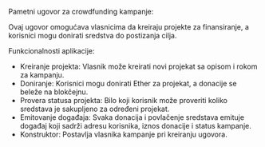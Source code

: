 Pametni ugovor za crowdfunding kampanje:

Ovaj ugovor omogućava vlasnicima da kreiraju projekte za finansiranje, a korisnici mogu donirati sredstva do postizanja cilja.

Funkcionalnosti aplikacije:

- Kreiranje projekta: Vlasnik može kreirati novi projekat sa opisom i rokom za kampanju.
- Doniranje: Korisnici mogu donirati Ether za projekat, a donacije se beleže na blokčejnu.
- Provera statusa projekta: Bilo koji korisnik može proveriti koliko sredstava je sakupljeno za određeni projekat.
- Emitovanje događaja: Svaka donacija i povlačenje sredstava emituje događaj koji sadrži adresu korisnika, iznos donacije i status kampanje.
- Konstruktor: Postavlja vlasnika kampanje pri kreiranju ugovora.
